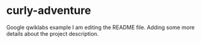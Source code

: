 # curly-adventure
Google qwiklabs example
I am editing the README file. Adding some more details about the project description.
